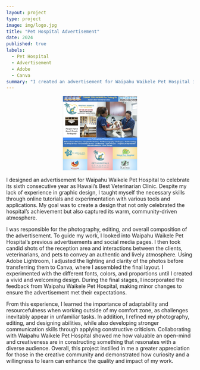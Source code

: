 ```yaml
---
layout: project
type: project
image: img/logo.jpg
title: "Pet Hospital Advertisement"
date: 2024
published: true
labels:
  - Pet Hospital
  - Advertisement
  - Adobe
  - Canva
summary: "I created an advertisement for Waipahu Waikele Pet Hospital in celebration of winning Hawaii's Best Veterinarian Clinic."
---
```


<p align="center">
  <img width="200px" class="img-fluid" src="../img/ad.jpg">
</p>

I designed an advertisement for Waipahu Waikele Pet Hospital to celebrate its sixth consecutive year as Hawaii’s Best Veterinarian Clinic. Despite my lack of experience in graphic design, I taught myself the necessary skills through online tutorials and experimentation with various tools and applications. My goal was to create a design that not only celebrated the hospital’s achievement but also captured its warm, community-driven atmosphere.

I was responsible for the photography, editing, and overall composition of the advertisement. To guide my work, I looked into Waipahu Waikele Pet Hospital’s previous advertisements and social media pages. I then took candid shots of the reception area and interactions between the clients, veterinarians, and pets to convey an authentic and lively atmosphere. Using Adobe Lightroom, I adjusted the lighting and clarity of the photos before transferring them to Canva, where I assembled the final layout. I experimented with the different fonts, colors, and proportions until I created a vivid and welcoming design. During the final stages, I incorporated the feedback from Waipahu Waikele Pet Hospital, making minor changes to ensure the advertisement met their expectations.

From this experience, I learned the importance of adaptability and resourcefulness when working outside of my comfort zone, as challenges inevitably appear in unfamiliar tasks. In addition, I refined my photography, editing, and designing abilities, while also developing stronger communication skills through applying constructive criticism. Collaborating with Waipahu Waikele Pet Hospital showed me how valuable an open-mind and creativeness are in constructing something that resonates with a diverse audience. Overall, this project instilled in me a greater appreciation for those in the creative community and demonstrated how curiosity and a willingness to learn can enhance the quality and impact of my work.

